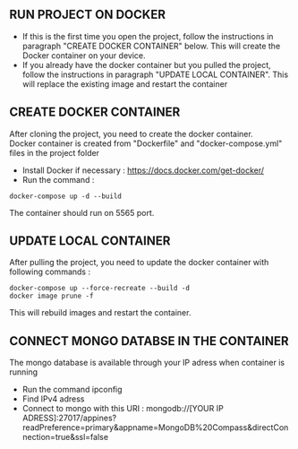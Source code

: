 ## RUN PROJECT ON DOCKER

- If this is the first time you open the project, follow the instructions in paragraph "CREATE DOCKER CONTAINER" below. This will create the Docker container on your device.
- If you already have the docker container but you pulled the project, follow the instructions in paragraph "UPDATE LOCAL CONTAINER". This will replace the existing image and restart the container

## CREATE DOCKER CONTAINER

After cloning the project, you need to create the docker container.  
Docker container is created from "Dockerfile" and "docker-compose.yml" files in the project folder

- Install Docker if necessary : https://docs.docker.com/get-docker/
- Run the command :

```
docker-compose up -d --build
```

The container should run on 5565 port.

## UPDATE LOCAL CONTAINER

After pulling the project, you need to update the docker container with following commands :

```
docker-compose up --force-recreate --build -d
docker image prune -f
```

This will rebuild images and restart the container.

## CONNECT MONGO DATABSE IN THE CONTAINER

The mongo database is available through your IP adress when container is running

- Run the command ipconfig
- Find IPv4 adress
- Connect to mongo with this URI : mongodb://[YOUR IP ADRESS]:27017/appines?readPreference=primary&appname=MongoDB%20Compass&directConnection=true&ssl=false
